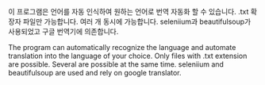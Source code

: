 이 프로그램은 언어를 자동 인식하여 원하는 언어로 번역 자동화 할 수 있습니다.
.txt 확장자 파일만 가능합니다.
여러 개 동시에 가능합니다.
seleniium과 beautifulsoup가 사용되었고 구글 번역기에 의존합니다.

The program can automatically recognize the language and automate translation into the language of your choice.
Only files with .txt extension are possible.
Several are possible at the same time.
seleniium and beautifulsoup are used and rely on google translator.
